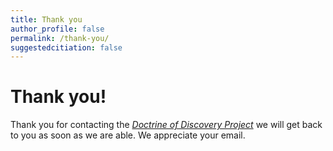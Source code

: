 ```yaml
---
title: Thank you
author_profile: false
permalink: /thank-you/
suggestedcitiation: false
---
```

# Thank you!

Thank you for contacting the [_Doctrine of Discovery Project_](/) we will get back to you as soon as we are able.
We appreciate your email.
